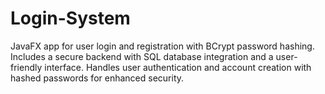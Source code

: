 # Login-System
JavaFX app for user login and registration with BCrypt password hashing. Includes a secure backend with SQL database integration and a user-friendly interface. Handles user authentication and account creation with hashed passwords for enhanced security.

